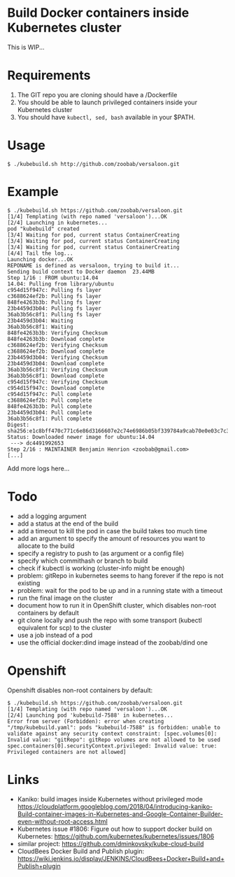 Build Docker containers inside Kubernetes cluster
=================================================

This is WIP...

Requirements
============

1. The GIT repo you are cloning should have a /Dockerfile
2. You should be able to launch privileged containers inside your Kubernetes cluster
3. You should have `kubectl, sed, bash` available in your $PATH.

Usage
=====

```
$ ./kubebuild.sh http://github.com/zoobab/versaloon.git
```

Example
=======

```
$ ./kubebuild.sh https://github.com/zoobab/versaloon.git
[1/4] Templating (with repo named 'versaloon')...OK
[2/4] Launching in kubernetes...
pod "kubebuild" created
[3/4] Waiting for pod, current status ContainerCreating
[3/4] Waiting for pod, current status ContainerCreating
[3/4] Waiting for pod, current status ContainerCreating
[4/4] Tail the log...
Launching docker...OK
REPONAME is defined as versaloon, trying to build it...
Sending build context to Docker daemon  23.44MB
Step 1/16 : FROM ubuntu:14.04
14.04: Pulling from library/ubuntu
c954d15f947c: Pulling fs layer
c3688624ef2b: Pulling fs layer
848fe4263b3b: Pulling fs layer
23b4459d3b04: Pulling fs layer
36ab3b56c8f1: Pulling fs layer
23b4459d3b04: Waiting
36ab3b56c8f1: Waiting
848fe4263b3b: Verifying Checksum
848fe4263b3b: Download complete
c3688624ef2b: Verifying Checksum
c3688624ef2b: Download complete
23b4459d3b04: Verifying Checksum
23b4459d3b04: Download complete
36ab3b56c8f1: Verifying Checksum
36ab3b56c8f1: Download complete
c954d15f947c: Verifying Checksum
c954d15f947c: Download complete
c954d15f947c: Pull complete
c3688624ef2b: Pull complete
848fe4263b3b: Pull complete
23b4459d3b04: Pull complete
36ab3b56c8f1: Pull complete
Digest: sha256:e1c8bff470c771c6e86d3166607e2c74e6986b05bf339784a9cab70e0e03c7c3
Status: Downloaded newer image for ubuntu:14.04
 ---> dc4491992653
Step 2/16 : MAINTAINER Benjamin Henrion <zoobab@gmail.com>
[...]
```

Add more logs here...

Todo
====

* add a logging argument
* add a status at the end of the build
* add a timeout to kill the pod in case the build takes too much time
* add an argument to specify the amount of resources you want to allocate to the build
* specify a registry to push to (as argument or a config file)
* specify which commithash or branch to build
* check if kubectl is working (cluster-info might be enough)
* problem: gitRepo in kubernetes seems to hang forever if the repo is not existing
* problem: wait for the pod to be up and in a running state with a timeout
* run the final image on the cluster
* document how to run it in OpenShift cluster, which disables non-root containers by default
* git clone locally and push the repo with some transport (kubectl equivalent for scp) to the cluster
* use a job instead of a pod
* use the official docker:dind image instead of the zoobab/dind one

Openshift
=========

Openshift disables non-root containers by default:

```
$ ./kubebuild.sh https://github.com/zoobab/versaloon.git
[1/4] Templating (with repo named 'versaloon')...OK
[2/4] Launching pod 'kubebuild-7588' in kubernetes...
Error from server (Forbidden): error when creating "/tmp/kubebuild.yaml": pods "kubebuild-7588" is forbidden: unable to validate against any security context constraint: [spec.volumes[0]: Invalid value: "gitRepo": gitRepo volumes are not allowed to be used spec.containers[0].securityContext.privileged: Invalid value: true: Privileged containers are not allowed]
```

Links
=====

* Kaniko: build images inside Kubernetes without privileged mode https://cloudplatform.googleblog.com/2018/04/introducing-kaniko-Build-container-images-in-Kubernetes-and-Google-Container-Builder-even-without-root-access.html
* Kubernetes issue #1806: Figure out how to support docker build on Kubernetes: https://github.com/kubernetes/kubernetes/issues/1806
* similar project: https://github.com/dminkovsky/kube-cloud-build
* CloudBees Docker Build and Publish plugin: https://wiki.jenkins.io/display/JENKINS/CloudBees+Docker+Build+and+Publish+plugin

